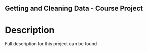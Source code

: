 ## Getting and Cleaning Data - Course Project

# Description
Full description for this project can be found 
